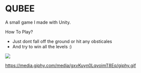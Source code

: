 # QUBEE
A small game I made with Unity.

How To Play?
- Just dont fall off the ground or hit any obsticales
- And try to win all the levels :)

<img src = "https://media.giphy.com/media/gxvKuyn0LqvoimT8Eq/giphy.gif"/>

https://media.giphy.com/media/gxvKuyn0LqvoimT8Eq/giphy.gif
